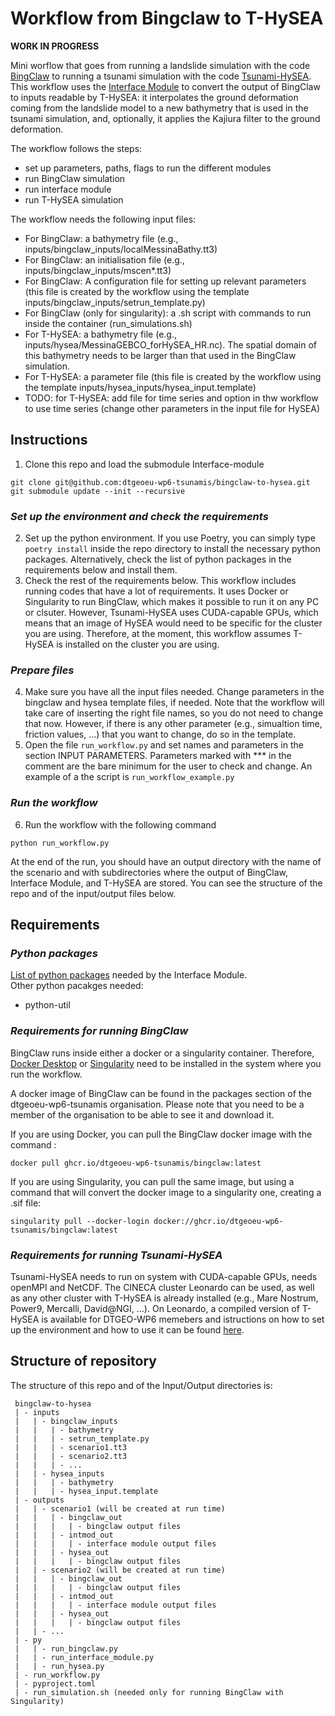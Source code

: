 # Workflow from Bingclaw to T-HySEA
**WORK IN PROGRESS**

Mini worflow that goes from running a landslide simulation with the code [BingClaw](https://github.com/norwegian-geotechnical-institute/BingCLAW_5.6.1) to running a tsunami simulation with the code [Tsunami-HySEA](https://github.com/edanya-uma/Tsunami-HySEA).   
This workflow uses the [Interface Module](https://github.com/dtgeoeu-wp6-tsunamis/Interface-module) to convert the output of BingClaw to inputs readable by T-HySEA: it interpolates the ground deformation coming from the landslide model to a new bathymetry that is used in the tsunami simulation, and, optionally, it applies the Kajiura filter to the ground deformation.

The workflow follows the steps:
 - set up parameters, paths, flags to run the different modules
 - run BingClaw simulation
 - run interface module 
 - run T-HySEA simulation
   
The workflow needs the following input files:
 - For BingClaw: a bathymetry file (e.g., inputs/bingclaw_inputs/localMessinaBathy.tt3)   
 - For BingClaw: an initialisation file (e.g., inputs/bingclaw_inputs/mscen*.tt3)
 - For BingClaw: A configuration file for setting up relevant parameters  (this file is created by the workflow using the template inputs/bingclaw_inputs/setrun_template.py)   
 - For BingClaw (only for singularity): a .sh script with commands to run inside the container (run_simulations.sh)
 - For T-HySEA: a bathymetry file (e.g., inputs/hysea/MessinaGEBCO_forHySEA_HR.nc). The spatial domain of this bathymetry needs to be larger than that used in the BingClaw simulation.   
 - For T-HySEA: a parameter file (this file is created by the workflow using the template inputs/hysea_inputs/hysea_input.template) 
 - TODO: for T-HySEA: add file for time series and option in thw workflow to use time series (change other parameters in the input file for HySEA)
    
   
## Instructions   
 1. Clone this repo and load the submodule Interface-module
 ```
 git clone git@github.com:dtgeoeu-wp6-tsunamis/bingclaw-to-hysea.git
 git submodule update --init --recursive
 ```

### *Set up the environment and check the requirements*
2. Set up the python environment. If you use Poetry, you can simply type `poetry install` inside the repo directory to install the necessary python packages. Alternatively, check the list of python packages in the requirements below and install them.
3. Check the rest of the requirements below. This workflow includes running codes that have a lot of requirements. It uses Docker or Singularity to run BingClaw, which makes it possible to run it on any PC or clsuter. However, Tsunami-HySEA uses CUDA-capable GPUs, which means that an image of HySEA would need to be specific for the cluster you are using. Therefore, at the moment, this workflow assumes T-HySEA is installed on the cluster you are using.   

### *Prepare files* 
4. Make sure you have all the input files needed. Change parameters in the bingclaw and hysea template files, if needed. Note that the workflow will take care of inserting the right file names, so you do not need to change that now. However, if there is any other parameter (e.g., simualtion time, friction values, ...) that you want to change, do so in the template.
5. Open the file `run_workflow.py` and set names and parameters in the section INPUT PARAMETERS. Parameters marked with *** in the comment are the bare minimum for the user to check and change. An example of a the script is `run_workflow_example.py`

### *Run the workflow*
6. Run the workflow with the following command
```
python run_workflow.py
```   
At the end of the run, you should have an output directory with the name of the scenario and with subdirectories where the output of BingClaw, Interface Module, and T-HySEA are stored. You can see the structure of the repo and of the input/output files below.

## Requirements
### *Python packages*   
[List of python packages](https://github.com/dtgeoeu-wp6-tsunamis/Interface-module?tab=readme-ov-file#required-python-packages) needed by the Interface Module.    
Other python pacakges needed:   
- python-util

### *Requirements for running BingClaw*
BingClaw runs inside either a docker or a singularity container. Therefore, [Docker Desktop](https://docs.docker.com/) or [Singularity](https://docs.sylabs.io/guides/3.0/user-guide/index.html) need to be installed in the system where you run the workflow.   

A docker image of BingClaw can be found in the packages section of the dtgeoeu-wp6-tsunamis organisation. Please note that you need to be a member of the organisation to be able to see it and download it.

If you are using Docker, you can pull the BingClaw docker image with the command :
```
docker pull ghcr.io/dtgeoeu-wp6-tsunamis/bingclaw:latest
```
If you are using Singularity, you can pull the same image, but using a command that will convert the docker image to a singularity one, creating a .sif file:
```
singularity pull --docker-login docker://ghcr.io/dtgeoeu-wp6-tsunamis/bingclaw:latest
```
### *Requirements for running Tsunami-HySEA*
Tsunami-HySEA needs to run on system with CUDA-capable GPUs, needs openMPI and NetCDF. The CINECA cluster Leonardo can be used, as well as any other cluster with T-HySEA is already installed (e.g., Mare Nostrum, Power9, Mercalli, David@NGI, ...). On Leonardo, a compiled version of T-HySEA is available for DTGEO-WP6 memebers and istructions on how to set up the environment and how to use it can be found [here](https://dtgeoeu-wp6-tsunamis.github.io/dt-geo-wp6-docs/Tsunami-HySEA/leonardo/).

## Structure of repository
The structure of this repo and of the Input/Output directories is:
```
 bingclaw-to-hysea
 | - inputs
 |   | - bingclaw_inputs
 |   |   | - bathymetry
 |   |   | - setrun_template.py
 |   |   | - scenario1.tt3
 |   |   | - scenario2.tt3
 |   |   | - ...
 |   | - hysea_inputs
 |   |   | - bathymetry
 |   |   | - hysea_input.template
 | - outputs
 |   | - scenario1 (will be created at run time)
 |   |   | - bingclaw_out
 |   |   |   | - bingclaw output files
 |   |   | - intmod_out
 |   |   |   | - interface module output files
 |   |   | - hysea_out
 |   |   |   | - bingclaw output files
 |   | - scenario2 (will be created at run time)
 |   |   | - bingclaw_out
 |   |   |   | - bingclaw output files
 |   |   | - intmod_out
 |   |   |   | - interface module output files
 |   |   | - hysea_out
 |   |   |   | - bingclaw output files
 |   | - ...
 | - py
 |   | - run_bingclaw.py
 |   | - run_interface_module.py
 |   | - run_hysea.py
 | - run_workflow.py
 | - pyproject.toml
 | - run_simulation.sh (needed only for running BingClaw with Singularity)
 ```

